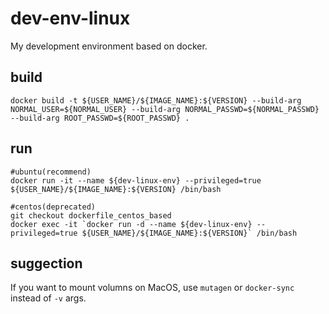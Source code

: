 # dev-env-linux
My development environment based on docker.

## build
```shell
docker build -t ${USER_NAME}/${IMAGE_NAME}:${VERSION} --build-arg NORMAL_USER=${NORMAL_USER} --build-arg NORMAL_PASSWD=${NORMAL_PASSWD} --build-arg ROOT_PASSWD=${ROOT_PASSWD} .
```

## run
```shell
#ubuntu(recommend)
docker run -it --name ${dev-linux-env} --privileged=true ${USER_NAME}/${IMAGE_NAME}:${VERSION} /bin/bash

#centos(deprecated)
git checkout dockerfile_centos_based
docker exec -it `docker run -d --name ${dev-linux-env} --privileged=true ${USER_NAME}/${IMAGE_NAME}:${VERSION}` /bin/bash
```

## suggection
If you want to mount volumns on MacOS, use `mutagen` or `docker-sync` instead of `-v` args.
